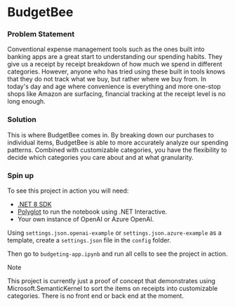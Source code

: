 # BudgetBee

### Problem Statement 

Conventional expense management tools such as the ones built into banking apps are a great start to understanding our spending habits. They give us a receipt by receipt breakdown of how much we spend in different categories. However, anyone who has tried using these built in tools knows that they do not track what we buy, but rather where we buy from. In today's day and age where convenience is everything and more one-stop shops like Amazon are surfacing, financial tracking at the receipt level is no long enough.

### Solution

This is where BudgetBee comes in. By breaking down our purchases to individual items, BudgetBee is able to more accurately analyze our spending patterns. Combined with customizable categories, you have the flexibility to decide which categories you care about and at what granularity.

### Spin up 
To see this project in action you will need:

- [.NET 8 SDK](https://dotnet.microsoft.com/en-us/download/dotnet/8.0)
- [Polyglot](https://marketplace.visualstudio.com/items?itemName=ms-dotnettools.dotnet-interactive-vscode) to run the notebook using .NET Interactive.
- Your own instance of OpenAI or Azure OpenAI.

Using `settings.json.openai-example` or `settings.json.azure-example` as a template, create a `settings.json` file in the `config` folder. 

Then go to `budgeting-app.ipynb` and run all cells to see the project in action.

> [!NOTE]
> This project is currently just a proof of concept that demonstrates using Microsoft.SemanticKernel to sort the items on receipts into customizable categories. There is no front end or back end at the moment.
